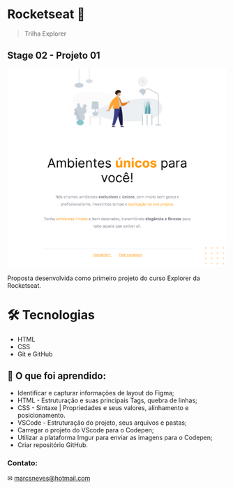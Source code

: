 # Rocketseat 🚀

> Trilha Explorer
## Stage 02 - Projeto 01

![preview](/preview/projeto01.png)

Proposta desenvolvida como primeiro projeto do curso Explorer da Rocketseat.

# 🛠 Tecnologias

* HTML
* CSS
* Git e GitHub

## 🤯 O que foi aprendido:

- Identificar e capturar informações de layout do Figma;
- HTML - Estruturação e suas principais Tags, quebra de linhas;
- CSS - Sintaxe | Propriedades e seus valores, alinhamento e posicionamento.
- VSCode - Estruturação do projeto, seus arquivos e pastas;
- Carregar o projeto do VScode para o Codepen;
- Utilizar a plataforma Imgur para enviar as imagens para o Codepen;
- Criar repositório GitHub.

### Contato:

✉ marcsneves@hotmail.com
